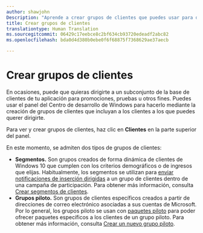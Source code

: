 ```yaml
---
author: shawjohn
Description: "Aprende a crear grupos de clientes que puedes usar para dirigirte a un subconjunto de la base de clientes de tu aplicación para promociones, pruebas u otros fines."
title: Crear grupos de clientes
translationtype: Human Translation
ms.sourcegitcommit: 06429c17eebce8c2bf634cb93720edeadf2abc82
ms.openlocfilehash: bda0d4d380b0ebe0f6f68875f7368629ae37aecb

---
```


# Crear grupos de clientes

En ocasiones, puede que quieras dirigirte a un subconjunto de la base de clientes de tu aplicación para promociones, pruebas u otros fines. Puedes usar el panel del Centro de desarrollo de Windows para hacerlo mediante la creación de grupos de clientes que incluyan a los clientes a los que puedes querer dirigirte.

Para ver y crear grupos de clientes, haz clic en **Clientes** en la parte superior del panel.

En este momento, se admiten dos tipos de grupos de clientes:

- **Segmentos.** Son grupos creados de forma dinámica de clientes de Windows 10 que cumplen con los criterios demográficos o de ingresos que elijas. Habitualmente, los segmentos se utilizan para [enviar notificaciones de inserción dirigidas](send-push-notifications-to-your-apps-customers.md) a un grupo de clientes dentro de una campaña de participación. Para obtener más información, consulta [Crear segmentos de clientes](create-customer-segments.md).
- **Grupos piloto.** Son grupos de clientes específicos creados a partir de direcciones de correo electrónico asociadas a sus cuentas de Microsoft. Por lo general, los grupos piloto se usan con [paquetes piloto](package-flights.md) para poder ofrecer paquetes específicos a los clientes de un grupo piloto. Para obtener más información, consulta [Crear un nuevo grupo piloto](package-flights.md#create-a-new-flight-group).



<!--HONumber=Nov16_HO1-->


